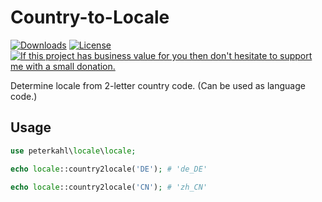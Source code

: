 # Country-to-Locale

[![Downloads](https://img.shields.io/packagist/dt/peterkahl/country-to-locale.svg)](https://packagist.org/packages/peterkahl/country-to-locale)
[![License](http://img.shields.io/:license-apache-blue.svg)](http://www.apache.org/licenses/LICENSE-2.0.html)
[![If this project has business value for you then don't hesitate to support me with a small donation.](https://img.shields.io/badge/Donations-via%20Paypal-blue.svg)](https://www.paypal.me/PeterK93)

Determine locale from 2-letter country code. (Can be used as language code.)

## Usage

```php
use peterkahl\locale\locale;

echo locale::country2locale('DE'); # 'de_DE'

echo locale::country2locale('CN'); # 'zh_CN'
```
